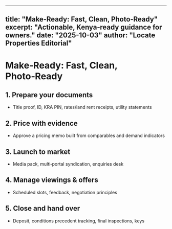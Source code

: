 
---
title: "Make‑Ready: Fast, Clean, Photo‑Ready"
excerpt: "Actionable, Kenya‑ready guidance for owners."
date: "2025-10-03"
author: "Locate Properties Editorial"
---

# Make‑Ready: Fast, Clean, Photo‑Ready

## 1. Prepare your documents
- Title proof, ID, KRA PIN, rates/land rent receipts, utility statements

## 2. Price with evidence
- Approve a pricing memo built from comparables and demand indicators

## 3. Launch to market
- Media pack, multi‑portal syndication, enquiries desk

## 4. Manage viewings & offers
- Scheduled slots, feedback, negotiation principles

## 5. Close and hand over
- Deposit, conditions precedent tracking, final inspections, keys
